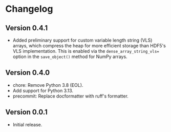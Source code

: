 # Changelog

## Version 0.4.1

- Added preliminary support for custom variable length string (VLS) arrays, which compress the heap for more efficient storage than HDF5's VLS implementation.
This is enabled via the `dense_array_string_vls=` option in the `save_object()` method for NumPy arrays.

## Version 0.4.0

- chore: Remove Python 3.8 (EOL).
- Add support for Python 3.13.
- precommit: Replace docformatter with ruff's formatter.

## Version 0.0.1

- Initial release.
